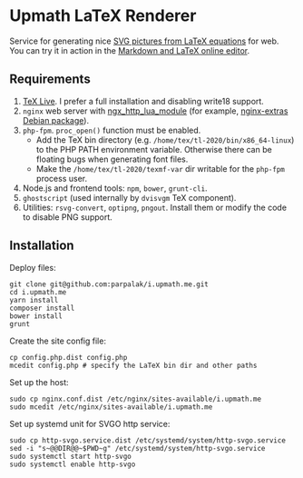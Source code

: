 # Upmath LaTeX Renderer

Service for generating nice [SVG pictures from LaTeX equations](https://i.upmath.me/) for web. You can try it in action in the [Markdown and LaTeX online editor](https://upmath.me).

## Requirements

1. [TeX Live](https://www.tug.org/texlive/quickinstall.html). I prefer a full installation and disabling write18 support.
2. `nginx` web server with [ngx_http_lua_module](https://github.com/openresty/lua-nginx-module) (for example, [nginx-extras Debian package](https://packages.debian.org/search?searchon=names&keywords=nginx-extras)).
3. `php-fpm`. `proc_open()` function must be enabled.
   * Add the TeX bin directory (e.g. `/home/tex/tl-2020/bin/x86_64-linux`) to the PHP PATH environment variable. Otherwise there can be floating bugs when generating font files.
   * Make the `/home/tex/tl-2020/texmf-var` dir writable for the `php-fpm` process user.
4. Node.js and frontend tools: `npm`, `bower`, `grunt-cli`.
5. `ghostscript` (used internally by `dvisvgm` TeX component).
6. Utilities: `rsvg-convert`, `optipng`, `pngout`. Install them or modify the code to disable PNG support.

## Installation

Deploy files:

```
git clone git@github.com:parpalak/i.upmath.me.git
cd i.upmath.me
yarn install
composer install
bower install
grunt
```

Create the site config file:

```
cp config.php.dist config.php
mcedit config.php # specify the LaTeX bin dir and other paths
```

Set up the host:

```
sudo cp nginx.conf.dist /etc/nginx/sites-available/i.upmath.me
sudo mcedit /etc/nginx/sites-available/i.upmath.me
```

Set up systemd unit for SVGO http service:

```
sudo cp http-svgo.service.dist /etc/systemd/system/http-svgo.service
sed -i "s~@@DIR@@~$PWD~g" /etc/systemd/system/http-svgo.service
sudo systemctl start http-svgo
sudo systemctl enable http-svgo
```
